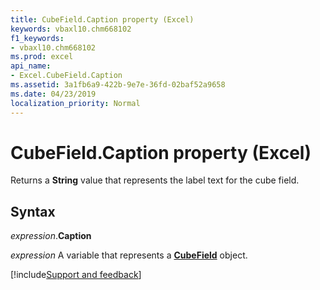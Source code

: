 ```yaml
---
title: CubeField.Caption property (Excel)
keywords: vbaxl10.chm668102
f1_keywords:
- vbaxl10.chm668102
ms.prod: excel
api_name:
- Excel.CubeField.Caption
ms.assetid: 3a1fb6a9-422b-9e7e-36fd-02baf52a9658
ms.date: 04/23/2019
localization_priority: Normal
---
```



# CubeField.Caption property (Excel)

Returns a **String** value that represents the label text for the cube field.


## Syntax

_expression_.**Caption**

_expression_ A variable that represents a **[CubeField](Excel.CubeField.md)** object.




[!include[Support and feedback](~/includes/feedback-boilerplate.md)]